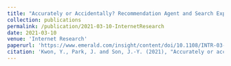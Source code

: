 ```yaml
---
title: "Accurately or Accidentally? Recommendation Agent and Search Experience in Over-the-top (OTT) Services"
collection: publications
permalink: /publication/2021-03-10-InternetResearch
date: 2021-03-10
venue: 'Internet Research'
paperurl: 'https://www.emerald.com/insight/content/doi/10.1108/INTR-03-2020-0127/full/html'
citation: 'Kwon, Y., Park, J. and Son, J.-Y. (2021), "Accurately or accidentally? Recommendation agent and search experience in over-the-top (OTT) services", Internet Research, Vol. 31 No. 2, pp. 562-586. [Download paper here](https://doi.org/10.1108/INTR-03-2020-0127)'
---
```


